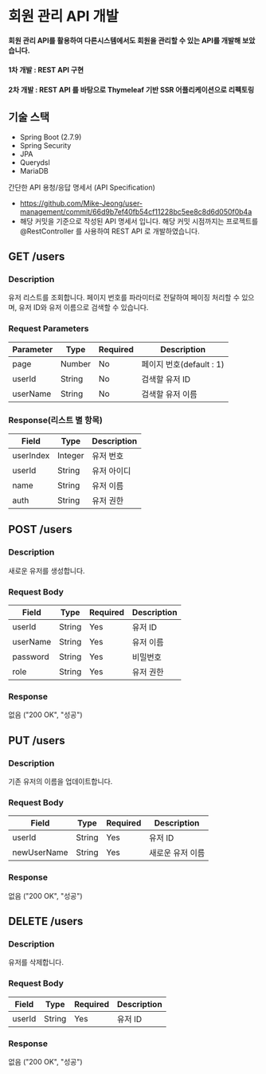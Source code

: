 # 회원 관리 API 개발

#### 회원 관리 API를 활용하여 다른시스템에서도 회원을 관리할 수 있는 API를 개발해 보았습니다.
#### 1차 개발 : REST API 구현
#### 2차 개발 : REST API 를 바탕으로 Thymeleaf 기반 SSR 어플리케이션으로 리펙토링 

## 기술 스택
- Spring Boot (2.7.9)
- Spring Security
- JPA
- Querydsl
- MariaDB

간단한 API 용청/응답 명세서 (API Specification)
- https://github.com/Mike-Jeong/user-management/commit/66d9b7ef40fb54cf11228bc5ee8c8d6d050f0b4a
- 해당 커밋을 기준으로 작성된 API 명세서 입니다. 해당 커밋 시점까지는 프로젝트를 @RestController 를 사용하여 REST API 로 개발하였습니다.

## GET /users

### Description

유저 리스트를 조회합니다. 페이지 번호를 파라미터로 전달하여 페이징 처리할 수 있으며, 유저 ID와 유저 이름으로 검색할 수 있습니다.

### Request Parameters

| Parameter | Type   | Required | Description         |
| --------- | ------ | -------- |---------------------|
| page      | Number | No       | 페이지 번호(default : 1) |
| userId    | String | No       | 검색할 유저 ID           |
| userName  | String | No       | 검색할 유저 이름           |

### Response(리스트 별 항목)

| Field        | Type    | Description |
| ------------ |---------|-------------|
| userIndex       | Integer | 유저 번호       |
| userId     | String  | 유저 아이디      |
| name        | String  | 유저 이름       |
| auth | String  | 유저 권한       |

## POST /users

### Description

새로운 유저를 생성합니다.

### Request Body

| Field       | Type             | Required | Description     |
| ----------- | ---------------- | -------- | --------------- |
| userId      | String           | Yes      | 유저 ID         |
| userName    | String           | Yes      | 유저 이름       |
| password    | String           | Yes      | 비밀번호        |
| role        | String           | Yes      | 유저 권한          |


### Response

없음 ("200 OK", "성공")

## PUT /users

### Description

기존 유저의 이름을 업데이트합니다.

### Request Body

| Field    | Type   | Required | Description     |
| -------- | ------ | -------- | --------------- |
| userId   | String | Yes      | 유저 ID         |
| newUserName | String | Yes      | 새로운 유저 이름 |

### Response

없음 ("200 OK", "성공")

## DELETE /users

### Description

유저를 삭제합니다.

### Request Body

| Field  | Type   | Required | Description |
| ------ | ------ | -------- | ----------- |
| userId | String | Yes      | 유저 ID     |

### Response

없음 ("200 OK", "성공")
